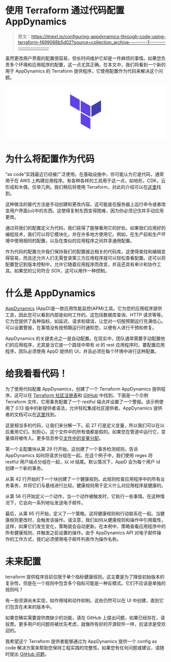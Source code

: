# 使用 Terraform 通过代码配置 AppDynamics

> 原文：<https://itnext.io/configuring-appdynamics-through-code-using-terraform-f499068b5d02?source=collection_archive---------1----------------------->

虽然更改用户界面的配置很容易，但长时间维护它却是一件麻烦的事情。如果您负责多个环境和应用程序的配置，这一点尤其正确。在本文中，我们将看到一个新的用于 AppDynamics 的 Terraform 提供程序，它使用配置作为代码来解决这个问题。

![](img/6272acbab083c6c43055f5143b5218d8.png)

# 为什么将配置作为代码

“as code”实践最近已经被广泛使用。在基础设施中，你可能认为它是代码，通常用于在 AWS 上构建应用程序。有各种各样的工具用于这一点，如地形，CDK，云形成和木偶，仅举几例。我们稍后将使用 Terraform，对此的介绍可以在[这里](https://www.terraform.io/intro/index.html)找到。

这种做法的替代方法是手动创建和更改内容。这可能是在服务器上运行命令或者改变用户界面(ui)中的东西。这使得复制东西变得困难，因为你必须记住并手动应用更改。

通过将我们的配置定义为代码，我们获得了能够重用它的好处。如果我们应用好的编程技术，我们可以将它模块化，并在许多地方使用它。例如，在生产前和生产环境中使用相同的配置，以及在类似的应用程序之间共享通用配置。

作为代码的配置允许我们保持我们的配置接近相关的代码库。这使得查找和编辑变得容易，而且还允许人们无需登录第三方应用程序就可以轻松查看配置。还可以将配置登记到版本控制中，允许它随着应用程序而改变，并且还具有审计和协作工具。如果您的公司符合 SOX，这可以用作一种控制。

# 什么是 AppDynamics

[AppDynamics](https://www.appdynamics.com/) (AppD)是一款应用性能监控(APM)工具。它为您的应用程序提供工具，因此您可以看到内部是如何工作的。这包括数据库查询、HTTP 请求等等。它为您提供了各种指标，如延迟、请求和错误，让您对一切按预期运行充满信心。可以设置警报，在事情没有按预期运行时通知您，以便有人进行干预和修复。

AppDynamics 的关键卖点之一是自动配置。在现实中，团队通常需要手动配置他们的应用程序，尤其是当它是一个路径中带有 id 的 rest 应用程序时。要配置应用程序，团队必须使用 AppD 提供的 UI，并且必须在每个环境中进行这种配置。

# 给我看看代码！

为了使用代码配置 AppDynamics，创建了一个 Terraform AppDynamics 提供程序。这可以在 [Terraform 社区注册表](https://registry.terraform.io/providers/HarryEMartland/appdynamics/latest/docs)和 [GitHub](https://github.com/HarryEMartland/terraform-provider-appdynamics) 中找到。下面是一个示例 Terraform 文件，它用事务配置了一个 restful 端点并设置了一个警报。该示例使用了 0.13 版中的新提供者语法，允许轻松集成社区提供者。AppDynamics 提供者的文档可以在[这里](https://registry.terraform.io/providers/HarryEMartland/appdynamics/latest/docs)找到。

这是相当多的代码，让我们来分解一下。前 27 行是定义变量，所以我们可以在以后重用它们。别担心，这个文件中的所有值都是假的。如果您在管道中运行它，变量值将被传入。更多信息参见[文件中的变量分配](https://www.terraform.io/docs/configuration/variables.html#assigning-values-to-root-module-variables)。

第一个主配置块从第 29 行开始，这创建了一个事务检测规则，告诉 AppDynamics 如何将请求分组在一起。在这个例子中，我们使用 regex 将 restful 用户端点分组在一起，以 id 结尾。默认情况下，AppD 会为每个用户 id 创建一个新的事务。

从第 42 行开始的下一个块创建了一个健康规则。此规则检查应用程序中的所有业务事务，并将它们与基线进行比较。健康规则用于定义什么对应用程序是健康的。

从第 56 行开始定义一个动作，当一个动作被触发时，它执行一些事情。在这种情况下，它会向一系列地址发送电子邮件。

最后，从第 65 行开始，定义了一个策略。这将健康规则和行动联系在一起。当健康规则更改时，会触发该操作。请注意，我们如何从健康规则和操作中引用属性，这样，如果它们发生变化，策略就会自动更新。在本例中，策略查看应用程序中的所有健康规则，并触发之前设置的操作。由于 AppDynamics API 对电子邮件操作的工作方式，我们必须使用电子邮件列表作为操作名称。

# 未来配置

terraform 提供程序目前仅限于单个指标健康规则。这主要是为了降低初始版本的复杂性，但是在一个规则中包含多个指标可能是一种反模式。它们不应该是单独的规则吗？

有一些资源尚未实现，如作用域和动作抑制。这些仍然可以在 UI 中创建，直到它们包含在未来的版本中。

如果您确实需要提供商缺少的功能，请在 GitHub 上提出问题，如果已经存在，请投票。更多用户的问题将被优先考虑，就像所有好的开源软件一样，拉请求是受欢迎的。

我希望这个 Terraform 提供者能够通过为 AppDynamics 提供一个 config as code 解决方案来帮助您保持工程实践的完整性。如果您有任何问题或建议，请随时提出 [GitHub 问题](https://github.com/HarryEMartland/terraform-provider-appdynamics/issues)。